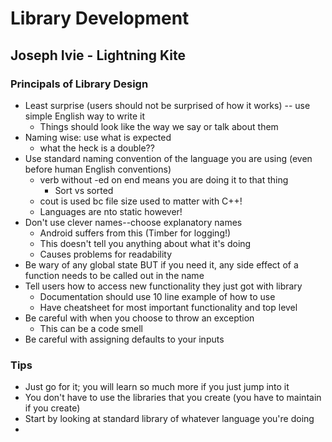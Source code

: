 # Library Development
## Joseph Ivie - Lightning Kite

### Principals of Library Design
* Least surprise (users should not be surprised of how it works) -- use simple English way to write it
  * Things should look like the way we say or talk about them
* Naming wise: use what is expected
  * what the heck is a double??
* Use standard naming convention of the language you are using (even before human English conventions)
  * verb without -ed on end means you are doing it to that thing
    * Sort vs sorted
  * cout is used bc file size used to matter with C++!
  * Languages are nto static however!
* Don't use clever names--choose explanatory names
  * Android suffers from this (Timber for logging!)
  * This doesn't tell you anything about what it's doing
  * Causes problems for readability
* Be wary of any global state BUT if you need it, any side effect of a function needs to be called out in the name
* Tell users how to access new functionality they just got with library
  * Documentation should use 10 line example of how to use
  * Have cheatsheet for most important functionality and top level
* Be careful with when you choose to throw an exception
  * This can be a code smell
* Be careful with assigning defaults to your inputs

### Tips
* Just go for it; you will learn so much more if you just jump into it
* You don't have to use the libraries that you create (you have to maintain if you create)
* Start by looking at standard library of whatever language you're doing
* 
